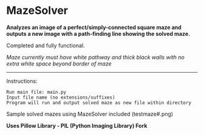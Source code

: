 # MazeSolver

**Analyzes an image of a perfect/simply-connected square maze and outputs a new image with a path-finding line showing the solved maze.**

Completed and fully functional.

*Maze currently must have white pathway and thick black walls with no extra white space beyond border of maze*

---------------------------------------------------------
Instructions:

    Run main file: main.py
    Input file name (no extensions/suffixes)
    Program will run and output solved maze as new file within directory
   
Sample solved mazes using MazeSolver included (testmaze#.png)

**Uses Pillow Library - PIL (Python Imaging Library) Fork**
